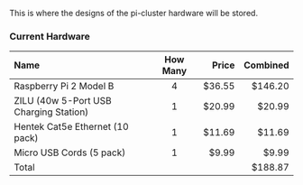 This is where the designs of the pi-cluster hardware will be stored.

### Current Hardware

| Name                                   | How Many | Price  | Combined |
|:-------------------------------------- |:--------:| ------:| --------:|
| Raspberry Pi 2 Model B                 | 4        | $36.55 |  $146.20 |
| ZILU (40w 5-Port USB Charging Station) | 1        | $20.99 |   $20.99 |
| Hentek Cat5e Ethernet (10 pack)        | 1        | $11.69 |   $11.69 |
| Micro USB Cords (5 pack)               | 1        |  $9.99 |    $9.99 |
| Total                                  |          |        |  $188.87 |
